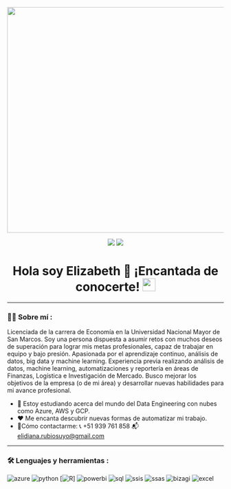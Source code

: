 <div id="header" align="center">
  <img src="https://media.istockphoto.com/id/1325034866/vector/data-analysis-vector-illustration-with-young-woman-sitting-in-front-of-big-computer-monitor.jpg?s=612x612&w=0&k=20&c=n5-pe8pgPfPMcRpOL8bpy6mcx-LHrxLs2sYX1vJ9smM=" width="525"/>
</div>

<div id="badges" align="center">
  
[![](https://img.shields.io/badge/LinkedIn-0077B5?style=for-the-badge&logo=linkedin&logoColor=white)](https://www.linkedin.com/in/edrsuyo/) 
[![](https://img.shields.io/badge/Kaggle-8DDECC?style=for-the-badge&logo=kaggle&logoColor=white)](https://www.kaggle.com/elizabethrubiosuyo) 

<h1>
  Hola soy Elizabeth 👋 ¡Encantada de conocerte! 
  <img src="https://media.giphy.com/media/hvRJCLFzcasrR4ia7z/giphy.gif" width="30px"/>
</h1>

---
 <div id="header" align="left">

### :woman_technologist: Sobre mí :

Licenciada de la carrera de Economía en la Universidad Nacional Mayor de San Marcos. Soy una persona dispuesta a asumir retos con muchos deseos de superación para lograr mis metas profesionales, capaz de trabajar en equipo y bajo presión. Apasionada por el aprendizaje continuo, análisis de datos, big data y machine learning. Experiencia previa realizando análisis de datos, machine learning, automatizaciones y reportería en áreas de Finanzas, Logística e Investigación de Mercado. Busco mejorar los objetivos de la empresa (o de mi área) y desarrollar nuevas habilidades para mi avance profesional.

- 🌱 Estoy estudiando acerca del mundo del Data Engineering con nubes como Azure, AWS y GCP.
- ❤️ Me encanta descubrir nuevas formas de automatizar mi trabajo. 
- 📌Cómo contactarme: 📞 +51 939 761 858
                      📬 elidiana.rubiosuyo@gmail.com
---
   
 ### :hammer_and_wrench: Lenguajes y herramientas :
<div id="header" align="left">
    <img src="https://img.shields.io/badge/Azure-33A5FF?style=for-the-badge&logo=microsoft-azure&logoColor=white" alt="azure"/>
  </a>
    <img src="https://img.shields.io/badge/Python-3776AB?style=for-the-badge&logo=python&logoColor=white" alt="python"/>
  </a>
  [<img src="https://img.shields.io/badge/R-3776AB?style=for-the-badge&logo=R&logoColor=white" alt="R"/>]
  </a>
 <img src="https://img.shields.io/badge/Power_BI-FFBE00?style=for-the-badge&logo=Power-BI&logoColor=white" alt="powerbi"/>
  </a>
    <img src="https://img.shields.io/badge/SQL_Server-6DB33F?style=for-the-badge&logo=microsoft-sql%20server&logoColor=white" alt="sql"/>
  </a>
  <img src="https://img.shields.io/badge/SSIS-BC91EA?style=for-the-badge&logo=visual%20studio&logoColor=white" alt="ssis"/>
  </a>
   <img src="https://img.shields.io/badge/SSAS-70A9EE?style=for-the-badge&logo=visual%20studio&logoColor=white" alt="ssas"/>
  </a>
 <img src="https://img.shields.io/badge/Bizagi-FF8333?style=for-the-badge&logoColor=white" alt="bizagi"/>
  </a>
 <img src="https://img.shields.io/badge/Microsoft_Excel-217346?style=for-the-badge&logo=microsoft-excel&logoColor=white" alt="excel"/>
  </a> 
</div>
